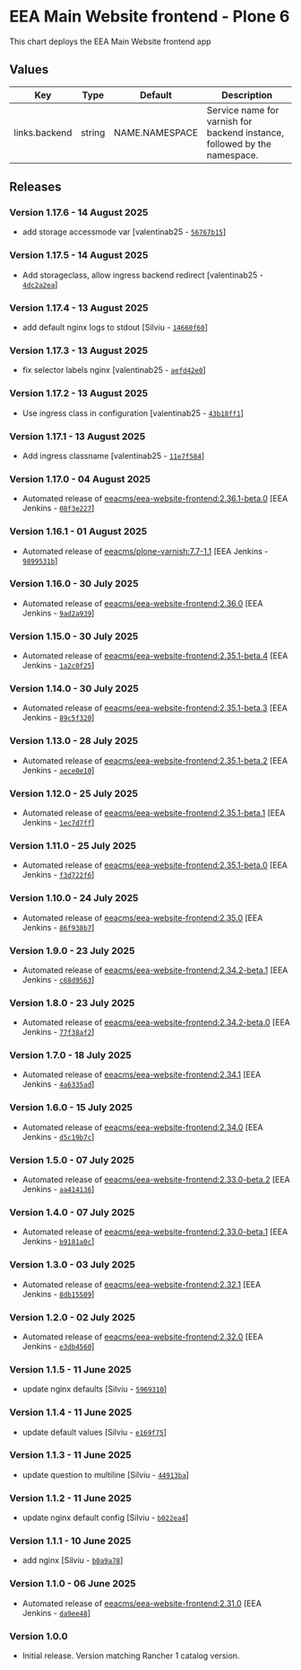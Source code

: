 # EEA Main Website frontend - Plone 6

This chart deploys the EEA Main Website frontend app


## Values

| Key | Type | Default | Description |
|-----|------|---------|-------------|
| links.backend | string | NAME.NAMESPACE | Service name for varnish for backend instance, followed by the namespace. |

## Releases

### Version 1.17.6 - 14 August 2025
- add storage accessmode var [valentinab25 - [`56767b15`](https://github.com/eea/helm-charts/commit/56767b15aa73846f538c5faa9ebbb3680811be45)]

### Version 1.17.5 - 14 August 2025
- Add storageclass, allow ingress backend redirect [valentinab25 - [`4dc2a2ea`](https://github.com/eea/helm-charts/commit/4dc2a2eaefba690b9c12719d37d0a527df5abf10)]

### Version 1.17.4 - 13 August 2025
- add default nginx logs to stdout [Silviu - [`14660f60`](https://github.com/eea/helm-charts/commit/14660f60499ec6d054d59a96cb86796447e0f16b)]

### Version 1.17.3 - 13 August 2025
- fix selector labels nginx [valentinab25 - [`aefd42e0`](https://github.com/eea/helm-charts/commit/aefd42e0c9bd6fb1ecc19f0310c92e0f6e97279f)]

### Version 1.17.2 - 13 August 2025
- Use ingress class in configuration [valentinab25 - [`43b18ff1`](https://github.com/eea/helm-charts/commit/43b18ff13263d7298bc0e44e46cec3a6d22e3288)]

### Version 1.17.1 - 13 August 2025
- Add ingress classname [valentinab25 - [`11e7f584`](https://github.com/eea/helm-charts/commit/11e7f584796ea48eb2640fa15e931cdc5edaed7a)]

### Version 1.17.0 - 04 August 2025
- Automated release of [eeacms/eea-website-frontend:2.36.1-beta.0](https://github.com/eea/eea-website-frontend/releases) [EEA Jenkins - [`08f3e227`](https://github.com/eea/helm-charts/commit/08f3e22702e0d56ea293976b6cf79f463cf9bd6a)]

### Version 1.16.1 - 01 August 2025
- Automated release of [eeacms/plone-varnish:7.7-1.1](https://github.com/eea/plone-varnish/releases) [EEA Jenkins - [`9899531b`](https://github.com/eea/helm-charts/commit/9899531b493acc9fd072e1cf9e51f28edf7d5f47)]

### Version 1.16.0 - 30 July 2025
- Automated release of [eeacms/eea-website-frontend:2.36.0](https://github.com/eea/eea-website-frontend/releases) [EEA Jenkins - [`9ad2a939`](https://github.com/eea/helm-charts/commit/9ad2a939672d71c0653e90d9b8c97720f7c563eb)]

### Version 1.15.0 - 30 July 2025
- Automated release of [eeacms/eea-website-frontend:2.35.1-beta.4](https://github.com/eea/eea-website-frontend/releases) [EEA Jenkins - [`1a2c0f25`](https://github.com/eea/helm-charts/commit/1a2c0f256e1878e6a42c9d77bc6699302028cc1e)]

### Version 1.14.0 - 30 July 2025
- Automated release of [eeacms/eea-website-frontend:2.35.1-beta.3](https://github.com/eea/eea-website-frontend/releases) [EEA Jenkins - [`89c5f320`](https://github.com/eea/helm-charts/commit/89c5f320cd0a44119276310db8a2dc82b555acae)]

### Version 1.13.0 - 28 July 2025
- Automated release of [eeacms/eea-website-frontend:2.35.1-beta.2](https://github.com/eea/eea-website-frontend/releases) [EEA Jenkins - [`aece0e10`](https://github.com/eea/helm-charts/commit/aece0e1018a9505258d506b5ebcb25b4e7e33990)]

### Version 1.12.0 - 25 July 2025
- Automated release of [eeacms/eea-website-frontend:2.35.1-beta.1](https://github.com/eea/eea-website-frontend/releases) [EEA Jenkins - [`1ec7d7ff`](https://github.com/eea/helm-charts/commit/1ec7d7ffcf0b7decd432158b5272f3834a1643ac)]

### Version 1.11.0 - 25 July 2025
- Automated release of [eeacms/eea-website-frontend:2.35.1-beta.0](https://github.com/eea/eea-website-frontend/releases) [EEA Jenkins - [`f3d722f6`](https://github.com/eea/helm-charts/commit/f3d722f697a4913779277773ada71dc29ac25cc2)]

### Version 1.10.0 - 24 July 2025
- Automated release of [eeacms/eea-website-frontend:2.35.0](https://github.com/eea/eea-website-frontend/releases) [EEA Jenkins - [`86f938b7`](https://github.com/eea/helm-charts/commit/86f938b78ad2b77011a4afaf2796b72691c613df)]

### Version 1.9.0 - 23 July 2025
- Automated release of [eeacms/eea-website-frontend:2.34.2-beta.1](https://github.com/eea/eea-website-frontend/releases) [EEA Jenkins - [`c68d9563`](https://github.com/eea/helm-charts/commit/c68d9563c07ab7a791cec071528b36a9a5198071)]

### Version 1.8.0 - 23 July 2025
- Automated release of [eeacms/eea-website-frontend:2.34.2-beta.0](https://github.com/eea/eea-website-frontend/releases) [EEA Jenkins - [`77f38af2`](https://github.com/eea/helm-charts/commit/77f38af26f07238f14f9a360dcb8eede9ec41785)]

### Version 1.7.0 - 18 July 2025
- Automated release of [eeacms/eea-website-frontend:2.34.1](https://github.com/eea/eea-website-frontend/releases) [EEA Jenkins - [`4a6335ad`](https://github.com/eea/helm-charts/commit/4a6335ad4ccf41dda3693f2c0199239001650423)]

### Version 1.6.0 - 15 July 2025
- Automated release of [eeacms/eea-website-frontend:2.34.0](https://github.com/eea/eea-website-frontend/releases) [EEA Jenkins - [`d5c19b7c`](https://github.com/eea/helm-charts/commit/d5c19b7c832563feea093fc746100da07d0cbd50)]

### Version 1.5.0 - 07 July 2025
- Automated release of [eeacms/eea-website-frontend:2.33.0-beta.2](https://github.com/eea/eea-website-frontend/releases) [EEA Jenkins - [`aa414136`](https://github.com/eea/helm-charts/commit/aa414136f07c99d62e4d4e6a45317b2c6b50e2e9)]

### Version 1.4.0 - 07 July 2025
- Automated release of [eeacms/eea-website-frontend:2.33.0-beta.1](https://github.com/eea/eea-website-frontend/releases) [EEA Jenkins - [`b9181a0c`](https://github.com/eea/helm-charts/commit/b9181a0ce9871725e1f5f6ca0290b34537bdfa6f)]

### Version 1.3.0 - 03 July 2025
- Automated release of [eeacms/eea-website-frontend:2.32.1](https://github.com/eea/eea-website-frontend/releases) [EEA Jenkins - [`8db15509`](https://github.com/eea/helm-charts/commit/8db155096518846ffb98818e02a83a41107f2304)]

### Version 1.2.0 - 02 July 2025
- Automated release of [eeacms/eea-website-frontend:2.32.0](https://github.com/eea/eea-website-frontend/releases) [EEA Jenkins - [`e3db4560`](https://github.com/eea/helm-charts/commit/e3db456001a7e9ecd70a9365888692b75c5c3c82)]

### Version 1.1.5 - 11 June 2025
- update nginx defaults [Silviu - [`5969310`](https://github.com/eea/helm-charts/commit/59693107b1af30d0ac0967d552689ef55b7d23f0)]

### Version 1.1.4 - 11 June 2025
- update default values [Silviu - [`e169f75`](https://github.com/eea/helm-charts/commit/e169f75ae27b6ccfdc6b3901668b142345d8eacd)]

### Version 1.1.3 - 11 June 2025
- update question to multiline [Silviu - [`44913ba`](https://github.com/eea/helm-charts/commit/44913ba9549eff0ebb16a31136bd9cee3349fc26)]

### Version 1.1.2 - 11 June 2025
- update nginx default config [Silviu - [`b022ea4`](https://github.com/eea/helm-charts/commit/b022ea4bc421473b239c034ecadb536213ec39e6)]

### Version 1.1.1 - 10 June 2025
- add nginx [Silviu - [`b0a9a78`](https://github.com/eea/helm-charts/commit/b0a9a78c2d850925107676b207666218785c55a2)]

### Version 1.1.0 - 06 June 2025
- Automated release of [eeacms/eea-website-frontend:2.31.0](https://github.com/eea/eea-website-frontend/releases) [EEA Jenkins - [`da9ee48`](https://github.com/eea/helm-charts/commit/da9ee4821aa9e15a8fc36b7380aeb524890e7c7c)]

### Version 1.0.0
- Initial release. Version matching Rancher 1 catalog version.

